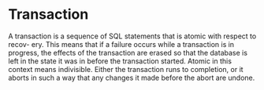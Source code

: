 # Transaction

A transaction is a sequence of SQL statements that is atomic with respect to recov-
ery. This means that if a failure occurs while a transaction is in progress, the
effects of the transaction are erased so that the database is left in the state it was
in before the transaction started. Atomic in this context means indivisible. Either
the transaction runs to completion, or it aborts in such a way that any changes it
made before the abort are undone.
